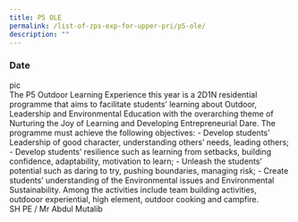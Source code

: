 ```yaml
---
title: P5 OLE
permalink: /list-of-zps-exp-for-upper-pri/p5-ole/
description: ""
---
```

### **Date**
pic<br>The P5 Outdoor Learning Experience this year is a 2D1N residential programme that aims to facilitate students’ learning about Outdoor, Leadership and Environmental Education with the overarching theme of Nurturing the Joy of Learning and Developing Entrepreneurial Dare. The programme must achieve the following objectives: - Develop students’ Leadership of good character, understanding others’ needs, leading others; - Develop students’ resilience such as learning from setbacks, building confidence, adaptability, motivation to learn; - Unleash the students’ potential such as daring to try, pushing boundaries, managing risk; - Create students’ understanding of the Environmental issues and Environmental Sustainability. Among the activities include team building activities, outdooor experiential, high element, outdoor cooking and campfire.<br>SH PE / Mr Abdul Mutalib